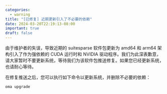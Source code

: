```yaml
---
categories:
  - warning
title: "[已修复] 近期更新引入了不必要的依赖"
date: 2024-03-20T22:19:13-08:00
important: true
draft: false
---
```


由于维护者的失误，导致近期的 suitesparse 软件包更新为 amd64 和 arm64 架构引入了作为强依赖的 CUDA 运行时和 NVIDIA 驱动程序。我们为此深表歉意，请大家暂时不要更新系统，等待我们为该软件包推送修复。如果您已经更新系统，也请耐心等待。

在修复推送之后，您可以执行如下命令以更新系统，并删除不必要的依赖：

```bash
oma upgrade
```

